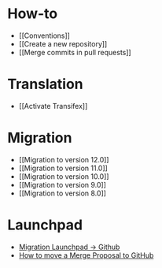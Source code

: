 # How-to
* [[Conventions]]
* [[Create a new repository]]
* [[Merge commits in pull requests]]

# Translation
* [[Activate Transifex]]


# Migration
* [[Migration to version 12.0]]
* [[Migration to version 11.0]]
* [[Migration to version 10.0]]
* [[Migration to version 9.0]]
* [[Migration to version 8.0]]

# Launchpad
* [Migration Launchpad → Github](https://github.com/OCA/maintainers-tools/wiki/Migration-Launchpad-%E2%86%92-GitHub)
* [How to move a Merge Proposal to GitHub](https://github.com/OCA/maintainers-tools/wiki/How-to-move-a-Merge-Proposal-to-GitHub)

